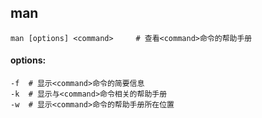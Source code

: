## man	<!--manual-->

```shell
man [options] <command>		# 查看<command>命令的帮助手册
```



#### options:

```shell
-f	# 显示<command>命令的简要信息
-k	# 显示与<command>命令相关的帮助手册
-w	# 显示<command>命令的帮助手册所在位置
```

